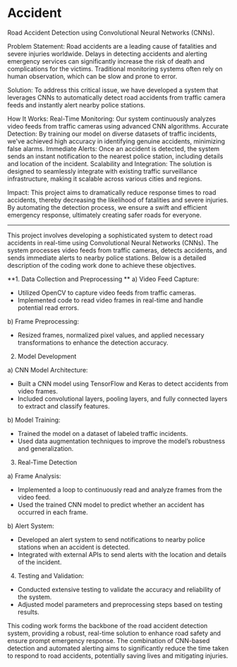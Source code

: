 # Accident
Road Accident Detection using Convolutional Neural Networks (CNNs).

Problem Statement:
Road accidents are a leading cause of fatalities and severe injuries worldwide. Delays in detecting accidents and alerting emergency services can significantly increase the risk of death and complications for the victims. Traditional monitoring systems often rely on human observation, which can be slow and prone to error.

Solution:
To address this critical issue, we have developed a system that leverages CNNs to automatically detect road accidents from traffic camera feeds and instantly alert nearby police stations.

How It Works:
Real-Time Monitoring: Our system continuously analyzes video feeds from traffic cameras using advanced CNN algorithms.
Accurate Detection: By training our model on diverse datasets of traffic incidents, we've achieved high accuracy in identifying genuine accidents, minimizing false alarms.
Immediate Alerts: Once an accident is detected, the system sends an instant notification to the nearest police station, including details and location of the incident.
Scalability and Integration: The solution is designed to seamlessly integrate with existing traffic surveillance infrastructure, making it scalable across various cities and regions.

Impact: This project aims to dramatically reduce response times to road accidents, thereby decreasing the likelihood of fatalities and severe injuries. By automating the detection process, we ensure a swift and efficient emergency response, ultimately creating safer roads for everyone.

--------------------------------------------------------------------------------------------------------------------------------------------------------

This project involves developing a sophisticated system to detect road accidents in real-time using Convolutional Neural Networks (CNNs). The system processes video feeds from traffic cameras, detects accidents, and sends immediate alerts to nearby police stations. Below is a detailed description of the coding work done to achieve these objectives.

**1. Data Collection and Preprocessing
**
a) Video Feed Capture:
* Utilized OpenCV to capture video feeds from traffic cameras.
* Implemented code to read video frames in real-time and handle potential read errors.
  
b) Frame Preprocessing:
* Resized frames, normalized pixel values, and applied necessary transformations to enhance the detection accuracy.

2. Model Development

a) CNN Model Architecture:
* Built a CNN model using TensorFlow and Keras to detect accidents from video frames.
* Included convolutional layers, pooling layers, and fully connected layers to extract and classify features.
  
b) Model Training:
* Trained the model on a dataset of labeled traffic incidents.
* Used data augmentation techniques to improve the model’s robustness and generalization.

3. Real-Time Detection

a) Frame Analysis:
* Implemented a loop to continuously read and analyze frames from the video feed.
* Used the trained CNN model to predict whether an accident has occurred in each frame.

b) Alert System:
* Developed an alert system to send notifications to nearby police stations when an accident is detected.
* Integrated with external APIs to send alerts with the location and details of the incident.

4. Testing and Validation:

* Conducted extensive testing to validate the accuracy and reliability of the system.
* Adjusted model parameters and preprocessing steps based on testing results.

This coding work forms the backbone of the road accident detection system, providing a robust, real-time solution to enhance road safety and ensure prompt emergency response. The combination of CNN-based detection and automated alerting aims to significantly reduce the time taken to respond to road accidents, potentially saving lives and mitigating injuries.
